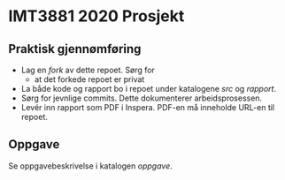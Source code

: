 # IMT3881 2020 Prosjekt

## Praktisk gjennømføring

* Lag en _fork_ av dette repoet. Sørg for
    - at det forkede repoet er privat
* La både kode og rapport bo i repoet under katalogene _src_ og
  _rapport_.
* Sørg for jevnlige commits. Dette dokumenterer arbeidsprosessen.
* Levér inn rapport som PDF i Inspera. PDF-en må inneholde URL-en
  til repoet.

## Oppgave

Se oppgavebeskrivelse i katalogen _oppgave_.

